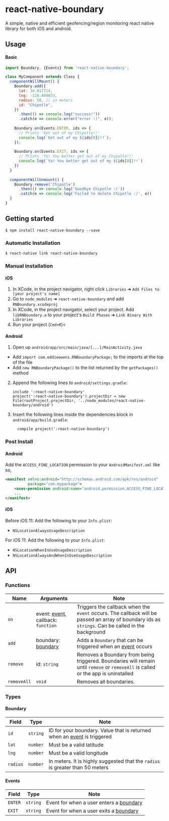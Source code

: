 
# react-native-boundary

A simple, native and efficient geofencing/region monitoring react native library for both iOS and android. 

## Usage
#### Basic
```javascript
import Boundary, {Events} from 'react-native-boundary';

class MyComponent extends Class {
  componentWillMount() {
    Boundary.add({
      lat: 34.017714,
      lng: -118.499033,
      radius: 50, // in meters
      id: "Chipotle",
    })
      .then(() => console.log("success!"))
      .catch(e => console.error("error :(", e));
   
    Boundary.on(Events.ENTER, ids => {
      // Prints 'Get out of my Chipotle!!'
      console.log(`Get out of my ${ids[0]}!!`);
    });
    
    Boundary.on(Events.EXIT, ids => {
      // Prints 'Ya! You better get out of my Chipotle!!'
      console.log(`Ya! You better get out of my ${ids[0]}!!`)
    })
  }
  
  componentWillUnmount() {
    Boundary.remove('Chipotle')
      .then(() => console.log('Goodbye Chipotle :('))
      .catch(e => console.log('Failed to delete Chipotle :)', e))
  }
}
```
## Getting started

`$ npm install react-native-boundary --save`

### Automatic Installation

`$ react-native link react-native-boundary`

### Manual installation


#### iOS

1. In XCode, in the project navigator, right click `Libraries` ➜ `Add Files to [your project's name]`
2. Go to `node_modules` ➜ `react-native-boundary` and add `RNBoundary.xcodeproj`
3. In XCode, in the project navigator, select your project. Add `libRNBoundary.a` to your project's `Build Phases` ➜ `Link Binary With Libraries`
4. Run your project (`Cmd+R`)<

#### Android

1. Open up `android/app/src/main/java/[...]/MainActivity.java`
  - Add `import com.eddieowens.RNBoundaryPackage;` to the imports at the top of the file
  - Add `new RNBoundaryPackage()` to the list returned by the `getPackages()` method
2. Append the following lines to `android/settings.gradle`:
  	```
  	include ':react-native-boundary'
  	project(':react-native-boundary').projectDir = new File(rootProject.projectDir, '../node_modules/react-native-boundary/android')
  	```
3. Insert the following lines inside the dependencies block in `android/app/build.gradle`:
  	```
      compile project(':react-native-boundary')
  	```
  	
### Post Install

#### Android

Add the `ACCESS_FINE_LOCATION` permission to your `AndroidManifest.xml` like so,

```xml
<manifest xmlns:android="http://schemas.android.com/apk/res/android"
          package="com.mypackage">
    <uses-permission android:name="android.permission.ACCESS_FINE_LOCATION"/>
    ...
</manifest>
```

#### iOS
Before iOS 11:
Add the following to your `Info.plist`:
- `NSLocationAlwaysUsageDescription`

For iOS 11:
Add the following to your `Info.plist`:
- `NSLocationWhenInUseUsageDescription`
- `NSLocationAlwaysAndWhenInUseUsageDescription`

## API

### Functions
Name        | Arguments                                     | Note
----------- | --------------------------------------------- | ---
`on`        | event: [event](#events), callback: `function` | Triggers the callback when the `event` occurs. The callback will be passed an array of boundary ids as `strings`. Can be called in the background
`add`       | boundary: [boundary](#boundary)               | Adds a `Boundary` that can be triggered when an [event](#events) occurs
`remove`    | id: `string`                                  | Removes a Boundary from being triggered. Boundaries will remain until `remove` or `removeAll` is called or the app is uninstalled
`removeAll` | `void`                                        | Removes all boundaries.

### Types
#### Boundary
Field    | Type     | Note
-------- | -------- | ----
`id`     | `string` | ID for your boundary. Value that is returned when an [event](#events) is triggered
`lat`    | `number` | Must be a valid latitude
`lng`    | `number` | Must be a valid longitude
`radius` | `number` | In meters. It is highly suggested that the `radius` is greater than 50 meters

#### Events
Field    | Type      | Note
-------- | --------- | ----
`ENTER`  | `string`  | Event for when a user enters a [boundary](#boundary)  
`EXIT`   | `string`  | Event for when a user exits a [boundary](#boundary)

